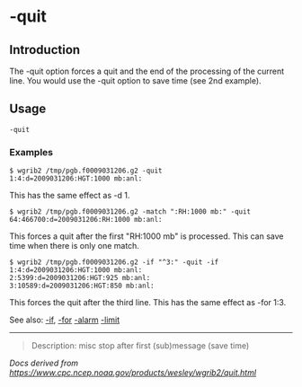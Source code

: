 # -quit

## Introduction

The -quit option forces a quit and the
end of the processing of the current line. You would use
the -quit option to save time (see
2nd example).

## Usage

```
-quit
```

### Examples

```
$ wgrib2 /tmp/pgb.f0009031206.g2 -quit
1:4:d=2009031206:HGT:1000 mb:anl:
```

This has the same effect as -d 1.

```
$ wgrib2 /tmp/pgb.f0009031206.g2 -match ":RH:1000 mb:" -quit
64:466700:d=2009031206:RH:1000 mb:anl:
```

This forces a quit after the first "RH:1000 mb" is processed. This can save time
when there is only one match.

```
$ wgrib2 /tmp/pgb.f0009031206.g2 -if "^3:" -quit -if
1:4:d=2009031206:HGT:1000 mb:anl:
2:5399:d=2009031206:HGT:925 mb:anl:
3:10589:d=2009031206:HGT:850 mb:anl:
```

This forces the quit after the third line. This has the same effect as
-for 1:3.

See also: [-if](./if.md),
[-for](./for.md)
[-alarm](./alarm.md)
[-limit](./limit.md)

---

> Description: misc stop after first (sub)message (save time)

_Docs derived from <https://www.cpc.ncep.noaa.gov/products/wesley/wgrib2/quit.html>_
